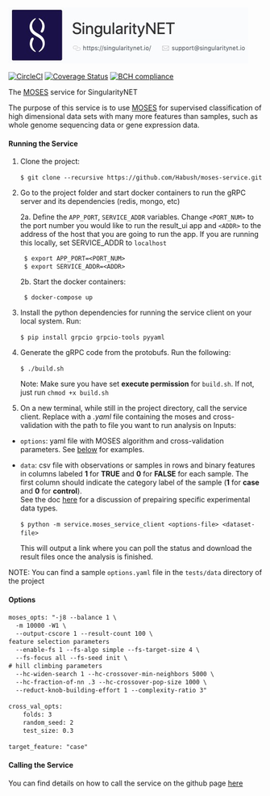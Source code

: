  [issue-template]: ../../issues/new?template=BUG_REPORT.md
[feature-template]: ../../issues/new?template=FEATURE_REQUEST.md

![singnetlogo](docs/assets/singnet-logo.jpg 'SingularityNET')


 [![CircleCI](https://circleci.com/gh/Habush/moses-service.svg?style=svg)](https://circleci.com/gh/Habush/mozi_snet_service)    [![Coverage Status](https://coveralls.io/repos/github/Habush/mozi_snet_service/badge.svg?branch=master)](https://coveralls.io/github/Habush/mozi_snet_service?branch=master)      [![BCH compliance](https://bettercodehub.com/edge/badge/Habush/mozi_snet_service?branch=master)](https://bettercodehub.com/)

The [MOSES](https://github.com/opencog/moses) service for SingularityNET


The purpose of this service is to use [MOSES](https://github.com/opencog/moses) for supervised classification of high dimensional data sets with many more features than samples, such as whole genome sequencing data or gene expression data.


#### Running the Service

1. Clone the project:

    ``$ git clone --recursive https://github.com/Habush/moses-service.git``
    
2. Go to the project folder and start docker containers to run the gRPC server and its dependencies (redis, mongo, etc)

    2a. Define the `APP_PORT`, `SERVICE_ADDR` variables. Change `<PORT_NUM>` to the port number you would like to run the result_ui app and `<ADDR>` to the address of the host that you are going to run the app. If you are running this locally, set SERVICE_ADDR to `localhost`



        $ export APP_PORT=<PORT_NUM>
        $ export SERVICE_ADDR=<ADDR>

    2b. Start the docker containers:

        $ docker-compose up

3. Install the python dependencies for running the service client on your local system. Run:

    ``$ pip install grpcio grpcio-tools pyyaml``

4. Generate the gRPC code from the protobufs. Run the following:

    ``$ ./build.sh``
    
    Note: Make sure you have set **execute permission** for `build.sh`. If not, just run `chmod +x build.sh`

5. On a new terminal, while still in the project directory, call the service client. 
    Replace **_<options file>_** with a _.yaml_ file containing the moses and cross-validation **_<dataset file>_** with the path to file you want to run analysis on
    Inputs:
  - `options`: yaml file with MOSES algorithm and cross-validation  parameters.  See [below](#options) for examples.
  - `data`: csv file with observations or samples in rows and binary features in columns labeled **1** for **TRUE** and **0** for **FALSE** for each sample.  The first column should indicate the category label of the sample (**1** for **case** and **0** for **control**).  
 See the doc [here](https://habush.github.io/moses-service/users_guide/moses-service.html) for a discussion of prepairing specific experimental data types.
    
    ``$ python -m service.moses_service_client <options-file> <dataset-file>``
    
    This will output a link where you can poll the status and download the result files once the analysis is finished.
   
   NOTE: You can find a sample `options.yaml` file in the ``tests/data`` directory of the project

#### Options
```
moses_opts: "-j8 --balance 1 \
  -m 10000 -W1 \
  --output-cscore 1 --result-count 100 \
feature selection parameters
  --enable-fs 1 --fs-algo simple --fs-target-size 4 \
  --fs-focus all --fs-seed init \
# hill climbing parameters
  --hc-widen-search 1 --hc-crossover-min-neighbors 5000 \
  --hc-fraction-of-nn .3 --hc-crossover-pop-size 1000 \
  --reduct-knob-building-effort 1 --complexity-ratio 3"

cross_val_opts:
    folds: 3
    random_seed: 2
    test_size: 0.3

target_feature: "case"
```

#### Calling the Service

You can find details on how to call the service on the github page [here](habush.github.io/moses-service/users_guide/moses-service.html)
